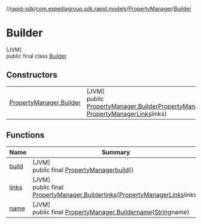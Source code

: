 //[rapid-sdk](../../../../index.md)/[com.expediagroup.sdk.rapid.models](../../index.md)/[PropertyManager](../index.md)/[Builder](index.md)

# Builder

[JVM]\
public final class [Builder](index.md)

## Constructors

| | |
|---|---|
| [PropertyManager.Builder](-property-manager.-builder.md) | [JVM]<br>public [PropertyManager.Builder](index.md)[PropertyManager.Builder](-property-manager.-builder.md)([String](https://docs.oracle.com/javase/8/docs/api/java/lang/String.html)name, [PropertyManagerLinks](../../-property-manager-links/index.md)links) |

## Functions

| Name | Summary |
|---|---|
| [build](build.md) | [JVM]<br>public final [PropertyManager](../index.md)[build](build.md)() |
| [links](links.md) | [JVM]<br>public final [PropertyManager.Builder](index.md)[links](links.md)([PropertyManagerLinks](../../-property-manager-links/index.md)links) |
| [name](name.md) | [JVM]<br>public final [PropertyManager.Builder](index.md)[name](name.md)([String](https://docs.oracle.com/javase/8/docs/api/java/lang/String.html)name) |
